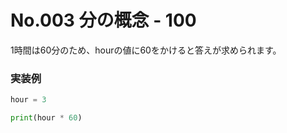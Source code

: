# No.003 分の概念 - 100
1時間は60分のため、hourの値に60をかけると答えが求められます。
### 実装例
```py
hour = 3

print(hour * 60)
```

